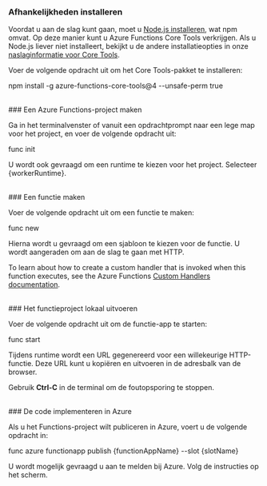 ### <a name="install-dependencies"></a>Afhankelijkheden installeren

Voordat u aan de slag kunt gaan, moet u <a href="https://go.microsoft.com/fwlink/?linkid=2016195" target="_blank">Node.js installeren</a>, wat npm omvat. Op deze manier kunt u Azure Functions Core Tools verkrijgen. Als u Node.js liever niet installeert, bekijkt u de andere installatieopties in onze <a href="https://go.microsoft.com/fwlink/?linkid=2016192" target="_blank">naslaginformatie voor Core Tools</a>.

Voer de volgende opdracht uit om het Core Tools-pakket te installeren:

<MarkdownHighlighter>npm install -g azure-functions-core-tools@4 --unsafe-perm true</MarkdownHighlighter>

<br/>
### <a name="create-an-azure-functions-project"></a>Een Azure Functions-project maken

Ga in het terminalvenster of vanuit een opdrachtprompt naar een lege map voor het project, en voer de volgende opdracht uit:

<MarkdownHighlighter>func init</MarkdownHighlighter>

U wordt ook gevraagd om een runtime te kiezen voor het project. Selecteer {workerRuntime}.

<br/>
### <a name="create-a-function"></a>Een functie maken

Voer de volgende opdracht uit om een functie te maken:

<MarkdownHighlighter>func new</MarkdownHighlighter>

Hierna wordt u gevraagd om een sjabloon te kiezen voor de functie. U wordt aangeraden om aan de slag te gaan met HTTP.

<StackInstructions customStack={true}>To learn about how to create a custom handler that is invoked when this function executes, see the Azure Functions <a href="https://go.microsoft.com/fwlink/?linkid=2138621" target="_blank">Custom Handlers documentation</a>.</StackInstructions>

<br/>
### <a name="run-your-function-project-locally"></a>Het functieproject lokaal uitvoeren

Voer de volgende opdracht uit om de functie-app te starten:

<MarkdownHighlighter>func start</MarkdownHighlighter>

Tijdens runtime wordt een URL gegenereerd voor een willekeurige HTTP-functie. Deze URL kunt u kopiëren en uitvoeren in de adresbalk van de browser.

Gebruik **Ctrl-C** in de terminal om de foutopsporing te stoppen.

<br/>
### <a name="deploy-your-code-to-azure"></a>De code implementeren in Azure

Als u het Functions-project wilt publiceren in Azure, voert u de volgende opdracht in:

<MarkdownHighlighter>func azure functionapp publish {functionAppName} <SlotComponent>--slot {slotName}</SlotComponent></MarkdownHighlighter>

U wordt mogelijk gevraagd u aan te melden bij Azure. Volg de instructies op het scherm.
